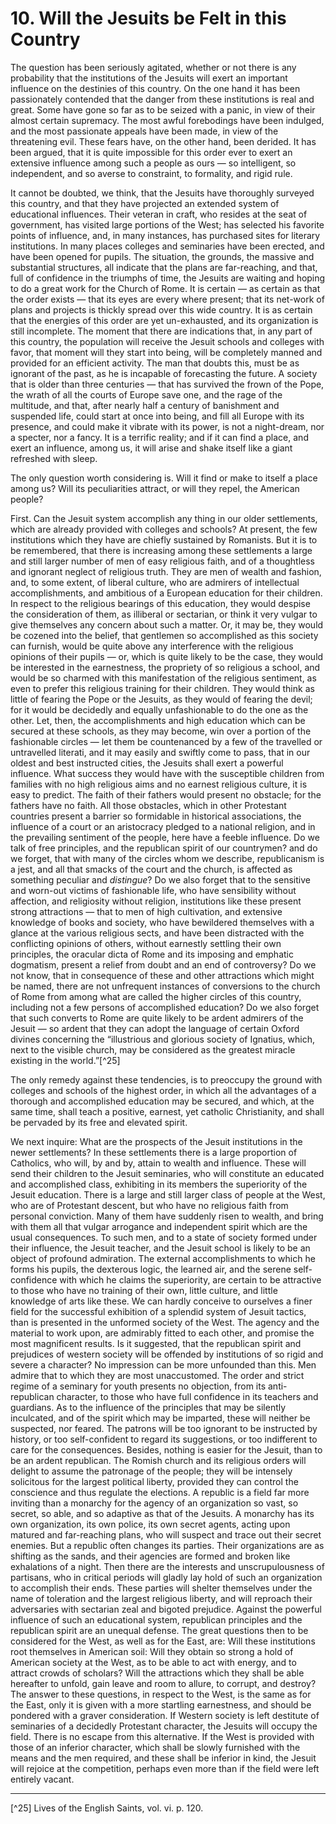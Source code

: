 # 10. Will the Jesuits be Felt in this Country

The question has been seriously agitated, whether or not there is any probability that the institutions of the Jesuits will exert an important influence on the destinies of this country. On the one hand it has been passionately contended that the danger from these institutions is real and great. Some have gone so far as to be seized with a panic, in view of their almost certain supremacy. The most awful forebodings have been indulged, and the most passionate appeals have been made, in view of the threatening evil. These fears have, on the other hand, been derided. It has been argued, that it is quite impossible for this order ever to exert an extensive influence among such a people as ours — so intelligent, so independent, and so averse to constraint, to formality, and rigid rule.

It cannot be doubted, we think, that the Jesuits have thoroughly surveyed this country, and that they have projected an extended system of educational influences. Their veteran in craft, who resides at the seat of government, has visited large portions of the West; has selected his favorite points of influence, and, in many instances, has purchased sites for literary institutions. In many places colleges and seminaries have been erected, and have been opened for pupils. The situation, the grounds, the massive and substantial structures, all indicate that the plans are far-reaching, and that, full of confidence in the triumphs of time, the Jesuits are waiting and hoping to do a great work for the Church of Rome. It is certain — as certain as that the order exists — that its eyes are every where present; that its net-work of plans and projects is thickly spread over this wide country. It is as certain that the energies of this order are yet un-exhausted, and its organization is still incomplete. The moment that there are indications that, in any part of this country, the population will receive the Jesuit schools and colleges with favor, that moment will they start into being, will be completely manned and provided for an efficient activity. The man that doubts this, must be as ignorant of the past, as he is incapable of forecasting the future. A society that is older than three centuries — that has survived the frown of the Pope, the wrath of all the courts of Europe save one, and the rage of the multitude, and that, after nearly half a century of banishment and suspended life, could start at once into being, and fill all Europe with its presence, and could make it vibrate with its power, is not a night-dream, nor a specter, nor a fancy. It is a terrific reality; and if it can find a place, and exert an influence, among us, it will arise and shake itself like a giant refreshed with sleep.

The only question worth considering is. Will it find or make to itself a place among us? Will its peculiarities attract, or will they repel, the American people?

First. Can the Jesuit system accomplish any thing in our older settlements, which are already provided with colleges and schools? At present, the few institutions which they have are chiefly sustained by Romanists. But it is to be remembered, that there is increasing among these settlements a large and still larger number of men of easy religious faith, and of a thoughtless and ignorant neglect of religious truth. They are men of wealth and fashion, and, to some extent, of liberal culture, who are admirers of intellectual accomplishments, and ambitious of a European education for their children. In respect to the religious bearings of this education, they would despise the consideration of them, as illiberal or sectarian, or think it very vulgar to give themselves any concern about such a matter. Or, it may be, they would be cozened into the belief, that gentlemen so accomplished as this society can furnish, would be quite above any interference with the religious opinions of their pupils — or, which is quite likely to be the case, they would be interested in the earnestness, the propriety of so religious a school, and would be so charmed with this manifestation of the religious sentiment, as even to prefer this religious training for their children. They would think as little of fearing the Pope or the Jesuits, as they would of fearing the devil; for it would be decidedly and equally unfashionable to do the one as the other. Let, then, the accomplishments and high education which can be secured at these schools, as they may become, win over a portion of the fashionable circles — let them be countenanced by a few of the travelled or untravelled literati, and it may easily and swiftly come to pass, that in our oldest and best instructed cities, the Jesuits shall exert a powerful influence. What success they would have with the susceptible children from families with no high religious aims and no earnest religious culture, it is easy to predict. The faith of their fathers would present no obstacle; for the fathers have no faith. All those obstacles, which in other Protestant countries present a barrier so formidable in historical associations, the influence of a court or an aristocracy pledged to a national religion, and in the prevailing sentiment of the people, here have a feeble influence. Do we talk of free principles, and the republican spirit of our countrymen? and do we forget, that with many of the circles whom we describe, republicanism is a jest, and all that smacks of the court and the church, is affected as something peculiar and *distingue*? Do we also forget that to the sensitive and worn-out victims of fashionable life, who have sensibility without affection, and religiosity without religion, institutions like these present strong attractions — that to men of high cultivation, and extensive knowledge of books and society, who have bewildered themselves with a glance at the various religious sects, and have been distracted with the conflicting opinions of others, without earnestly settling their own principles, the oracular dicta of Rome and its imposing and emphatic dogmatism, present a relief from doubt and an end of controversy? Do we not know, that in consequence of these and other attractions which might be named, there are not unfrequent instances of conversions to the church of Rome from among what are called the higher circles of this country, including not a few persons of accomplished education? Do we also forget that such converts to Rome are quite likely to be ardent admirers of the Jesuit — so ardent that they can adopt the language of certain Oxford divines concerning the “illustrious and glorious society of Ignatius, which, next to the visible church, may be considered as the greatest miracle existing in the world.”[^25]

The only remedy against these tendencies, is to preoccupy the ground with colleges and schools of the highest order, in which all the advantages of a thorough and accomplished education may be secured, and which, at the same time, shall teach a positive, earnest, yet catholic Christianity, and shall be pervaded by its free and elevated spirit.

We next inquire: What are the prospects of the Jesuit institutions in the newer settlements? In these settlements there is a large proportion of Catholics, who will, by and by, attain to wealth and influence. These will send their children to the Jesuit seminaries, who will constitute an educated and accomplished class, exhibiting in its members the superiority of the Jesuit education. There is a large and still larger class of people at the West, who are of Protestant descent, but who have no religious faith from personal conviction. Many of them have suddenly risen to wealth, and bring with them all that vulgar arrogance and independent spirit which are the usual consequences. To such men, and to a state of society formed under their influence, the Jesuit teacher, and the Jesuit school is likely to be an object of profound admiration. The external accomplishments to which he forms his pupils, the dexterous logic, the learned air, and the serene self-confidence with which he claims the superiority, are certain to be attractive to those who have no training of their own, little culture, and little knowledge of arts like these. We can hardly conceive to ourselves a finer field for the successful exhibition of a splendid system of Jesuit tactics, than is presented in the unformed society of the West. The agency and the material to work upon, are admirably fitted to each other, and promise the most magnificent results. Is it suggested, that the republican spirit and prejudices of western society will be offended by institutions of so rigid and severe a character? No impression can be more unfounded than this. Men admire that to which they are most unaccustomed. The order and strict regime of a seminary for youth presents no objection, from its anti-republican character, to those who have full confidence in its teachers and guardians. As to the influence of the principles that may be silently inculcated, and of the spirit which may be imparted, these will neither be suspected, nor feared. The patrons will be too ignorant to be instructed by history, or too self-confident to regard its suggestions, or too indifferent to care for the consequences. Besides, nothing is easier for the Jesuit, than to be an ardent republican. The Romish church and its religious orders will delight to assume the patronage of the people; they will be intensely solicitous for the largest political liberty, provided they can control the conscience and thus regulate the elections. A republic is a field far more inviting than a monarchy for the agency of an organization so vast, so secret, so able, and so adaptive as that of the Jesuits. A monarchy has its own organization, its own police, its own secret agents, acting upon matured and far-reaching plans, who will suspect and trace out their secret enemies. But a republic often changes its parties. Their organizations are as shifting as the sands, and their agencies are formed and broken like exhalations of a night. Then there are the interests and unscrupulousness of partisans, who in critical periods will gladly lay hold of such an organization to accomplish their ends. These parties will shelter themselves under the name of toleration and the largest religious liberty, and will reproach their adversaries with sectarian zeal and bigoted prejudice. Against the powerful influence of such an educational system, republican principles and the republican spirit are an unequal defense. The great questions then to be considered for the West, as well as for the East, are: Will these institutions root themselves in American soil: Will they obtain so strong a hold of American society at the West, as to be able to act with energy, and to attract crowds of scholars? Will the attractions which they shall be able hereafter to unfold, gain leave and room to allure, to corrupt, and destroy? The answer to these questions, in respect to the West, is the same as for the East, only it is given with a more startling earnestness, and should be pondered with a graver consideration. If Western society is left destitute of seminaries of a decidedly Protestant character, the Jesuits will occupy the field. There is no escape from this alternative. If the West is provided with those of an inferior character, which shall be slowly furnished with the means and the men required, and these shall be inferior in kind, the Jesuit will rejoice at the competition, perhaps even more than if the field were left entirely vacant.

---

[^25] Lives of the English Saints, vol. vi. p. 120.
